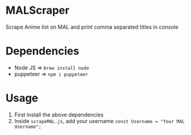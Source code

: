 # MALScraper
 Scrape Anime list on MAL and print comma separated titles in console
 
# Dependencies
- Node JS => ```brew install node```
- puppeteer => ```npm i puppeteer```

# Usage
1. First install the above dependencies
2. Inside ```scrapeMAL.js```, add your username ```const Username = "Your MAL Username";```
